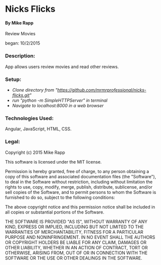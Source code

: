 # Nicks Flicks

#### By Mike Rapp

Review Movies

began: 10/2/2015


### Description:

App allows users review movies and read other reviews.


### Setup:

* _Clone directory from "https://github.com/mrmrprofessional/nicks-flicks.git"_
* _run "python -m SimpleHTTPServer" in terminal_
* _Navigate to localhost:8000 in a web browser_


### Technologies Used:

Angular, JavaScript, HTML, CSS.


### Legal:


Copyright (c) 2015  Mike Rapp

This software is licensed under the MIT license.

Permission is hereby granted, free of charge, to any person obtaining a copy of this software and associated documentation files (the "Software"), to deal in the Software without restriction, including without limitation the rights to use, copy, modify, merge, publish, distribute, sublicense, and/or sell copies of the Software, and to permit persons to whom the Software is furnished to do so, subject to the following conditions:

The above copyright notice and this permission notice shall be included in all copies or substantial portions of the Software.

THE SOFTWARE IS PROVIDED "AS IS", WITHOUT WARRANTY OF ANY KIND, EXPRESS OR IMPLIED, INCLUDING BUT NOT LIMITED TO THE WARRANTIES OF MERCHANTABILITY, FITNESS FOR A PARTICULAR PURPOSE AND NONINFRINGEMENT. IN NO EVENT SHALL THE AUTHORS OR COPYRIGHT HOLDERS BE LIABLE FOR ANY CLAIM, DAMAGES OR OTHER LIABILITY, WHETHER IN AN ACTION OF CONTRACT, TORT OR OTHERWISE, ARISING FROM, OUT OF OR IN CONNECTION WITH THE SOFTWARE OR THE USE OR OTHER DEALINGS IN THE SOFTWARE.

